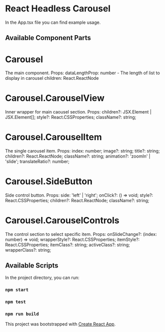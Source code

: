 # React Headless Carousel

In the App.tsx file you can find example usage.

## Available Component Parts

# Carousel

The main component.
Props:
dataLengthProp: number - The length of list to display in carousel
children: React.ReactNode

# Carousel.CarouselView

Inner wrapper for main caousel section.
Props:
children?: JSX.Element | JSX.Element[];
style?: React.CSSProperties;
className?: string;

# Carousel.CarouselItem
The single carousel item.
Props:
  index: number;
  image?: string;
  title?: string;
  children?: React.ReactNode;
  className?: string;
  animation?: 'zoomIn' | 'slide';
  translateRatio?: number;

# Carousel.SideButton
Side control button.
Props: 
  side: 'left' | 'right';
  onClick?: () => void;
  style?: React.CSSProperties;
  children?: React.ReactNode;
  className?: string;

# Carousel.CarouselControls
The control section to select specific item. 
Props: 
  onSlideChange?: (index: number) => void;
  wrapperStyle?: React.CSSProperties;
  itemStyle?: React.CSSProperties;
  itemClass?: string;
  activeClass?: string;
  wrapperClass?: string;

## Available Scripts

In the project directory, you can run:

### `npm start`

### `npm test`

### `npm run build`

This project was bootstrapped with [Create React App](https://github.com/facebook/create-react-app).
